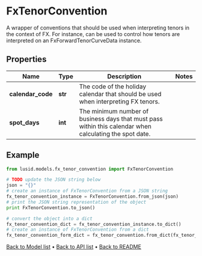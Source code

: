 # FxTenorConvention

A wrapper of conventions that should be used when interpreting tenors in the context of FX.  For instance, can be used to control how tenors are interpreted on an FxForwardTenorCurveData instance.

## Properties
Name | Type | Description | Notes
------------ | ------------- | ------------- | -------------
**calendar_code** | **str** | The code of the holiday calendar that should be used when interpreting FX tenors. | 
**spot_days** | **int** | The minimum number of business days that must pass within this calendar when calculating the spot date. | 

## Example

```python
from lusid.models.fx_tenor_convention import FxTenorConvention

# TODO update the JSON string below
json = "{}"
# create an instance of FxTenorConvention from a JSON string
fx_tenor_convention_instance = FxTenorConvention.from_json(json)
# print the JSON string representation of the object
print FxTenorConvention.to_json()

# convert the object into a dict
fx_tenor_convention_dict = fx_tenor_convention_instance.to_dict()
# create an instance of FxTenorConvention from a dict
fx_tenor_convention_form_dict = fx_tenor_convention.from_dict(fx_tenor_convention_dict)
```
[Back to Model list](../README.md#documentation-for-models) &#8226; [Back to API list](../README.md#documentation-for-api-endpoints) &#8226; [Back to README](../README.md)


